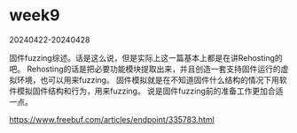 # week9

20240422-20240428

固件fuzzing综述。话是这么说，但是实际上这一篇基本上都是在讲Rehosting的吧。
Rehosting的话是把必要功能模块提取出来，并且创造一套支持固件运行的虚拟环境，也可以用来fuzzing。
固件模拟就是在不知道固件什么结构的情况下用软件模拟固件结构和行为，用来fuzzing。
说是固件fuzzing前的准备工作更加合适一点。

https://www.freebuf.com/articles/endpoint/335783.html
